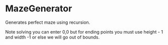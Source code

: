 MazeGenerator
=============

Generates perfect maze using recursion. 

Note solving you can enter 0,0 but for ending points you must use height - 1 and width -1 or else we will go out of bounds. 
